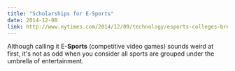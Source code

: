 ```yaml
---
title: "Scholarships for E-Sports"
date: 2014-12-08
link: http://www.nytimes.com/2014/12/09/technology/esports-colleges-breeding-grounds-professional-gaming.html
---
```

 Although calling it E-**Sports** (competitive video games) sounds weird at first, it's not as odd when you consider all sports are grouped under the umbrella of entertainment.
